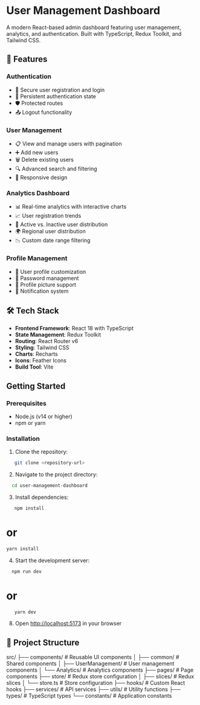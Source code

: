 # User Management Dashboard

A modern React-based admin dashboard featuring user management, analytics, and authentication. Built with TypeScript, Redux Toolkit, and Tailwind CSS.


## 🚀 Features

### Authentication
- 🔐 Secure user registration and login
- 🔄 Persistent authentication state
- 🛡️ Protected routes
- 📤 Logout functionality

### User Management
- 📋 View and manage users with pagination
- ➕ Add new users
- 🗑️ Delete existing users
- 🔍 Advanced search and filtering
- 📱 Responsive design

### Analytics Dashboard
- 📊 Real-time analytics with interactive charts
- 📈 User registration trends
- 🔄 Active vs. Inactive user distribution
- 🌍 Regional user distribution
- 📉 Custom date range filtering

### Profile Management
- 👤 User profile customization
- 🔑 Password management
- 📸 Profile picture support
- 📨 Notification system

## 🛠️ Tech Stack

- **Frontend Framework**: React 18 with TypeScript
- **State Management**: Redux Toolkit
- **Routing**: React Router v6
- **Styling**: Tailwind CSS
- **Charts**: Recharts
- **Icons**: Feather Icons
- **Build Tool**: Vite

## Getting Started

### Prerequisites
- Node.js (v14 or higher)
- npm or yarn

### Installation

1. Clone the repository:
```bash
   git clone <repository-url>
```     

2. Navigate to the project directory:
 ```bash
   cd user-management-dashboard
```     

3. Install dependencies:
```bash
   npm install
```

   # or
   
   ```bash
  yarn install 
```
        
4. Start the development server:
 ```bash
   npm run dev
```
   # or
   
```bash
   yarn dev
```

8. Open [http://localhost:5173](http://localhost:5173) in your browser

## 📁 Project Structure

src/
├── components/ # Reusable UI components
│ ├── common/ # Shared components
│ ├── UserManagement/ # User management components
│ └── Analytics/ # Analytics components
├── pages/ # Page components
├── store/ # Redux store configuration
│ ├── slices/ # Redux slices
│ └── store.ts # Store configuration
├── hooks/ # Custom React hooks
├── services/ # API services
├── utils/ # Utility functions
├── types/ # TypeScript types
└── constants/ # Application constants





